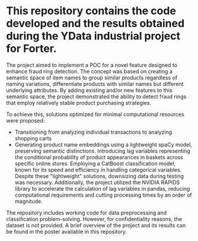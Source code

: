 # This repository contains the code developed and the results obtained during the YData industrial project for Forter.

The project aimed to implement a POC for a novel feature designed to enhance fraud ring detection. The concept was based on creating a semantic space of item names to group similar products regardless of naming variations, differentiate products with similar names but different underlying attributes. By adding existing and/or new features to this semantic space, the project demonstrated the ability to detect fraud rings that employ relatively stable product purchasing strategies.

To achieve this, solutions optimized for minimal computational resources were proposed:
* Transitioning from analyzing individual transactions to analyzing shopping carts
* Generating product name embeddings using a lightweight spaCy model, preserving semantic distinctions.
Introducing lag variables representing the conditional probability of product appearances in baskets across specific online stores.
Employing a CatBoost classification model, known for its speed and efficiency in handling categorical variables.
Despite these "lightweight" solutions, downsizing data during testing was necessary. Additionally, the project utilized the NVIDIA RAPIDS library to accelerate the calculation of lag variables in pandas, reducing computational requirements and cutting processing times by an order of magnitude.

The repository includes working code for data preprocessing and classification problem-solving. However, for confidentiality reasons, the dataset is not provided. A brief overview of the project and its results can be found in the poster available in this repository.
